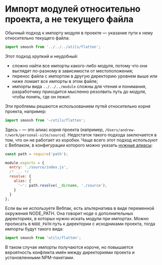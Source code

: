 # Импорт модулей относительно проекта, а не текущего файла

Обычный подход к импорту модуля в проекте — указание пути к нему относительно текущего файла:

```javascript
import smoosh from '../../../utils/flatten';
```

Этот подход хрупкий и неудобный:

* сложно найти все импорты какого-либо модуля, потому что они выглядят по-разному в зависимости от местоположения;
* перенос файла с импортом в другую директорию уровнем выше или ниже ломает все импорты в этом файле;
* импорты вида `../../../module` сложны для чтения и понимания, разработчику приходится мысленно резолвить путь до модуля, чтобы понять, где он лежит.

Эти проблемы решаются использованием путей относительно корня проекта, например:

```javascript
import smoosh from '~/utils/flatten';
```

Здесь `~` — это алиас корня проекта (например, `/Users/andrew-r/work/personal-site/source`). Недостаток такого подхода заключается в том, что он не работает из коробки. Чаще всего этот подход используют с Вебпаком, в конфигурации которого можно указать [нужные алиасы](https://webpack.js.org/configuration/resolve/#resolve-alias):

```javascript
const path = require('path');

module.exports = {
  entry: './source/index.js',
  /* ... */
  resolve: {
    alias: {
      '~': path.resolve(__dirname, './source'),
    }
  }
};
```

Если вы не используете Вебпак, есть альтернатива в виде переменной окружения NODE_PATH. Она говорит ноде о дополнительных директориях, в которых нужно искать модули при импортах. Можно прописать в `NODE_PATH` путь к директории с исходниками проекта, тогда импорты будут такого вида:

```javascript
import smoosh from 'utils/flatten';
```

В таком случае импорты получаются короче, но повышается вероятность конфликта имён между директориями проекта и установленными NPM-пакетами.

